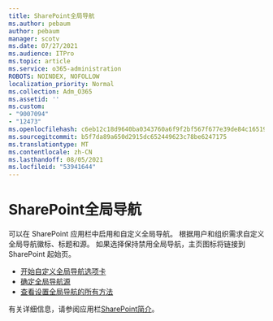 ```yaml
---
title: SharePoint全局导航
ms.author: pebaum
author: pebaum
manager: scotv
ms.date: 07/27/2021
ms.audience: ITPro
ms.topic: article
ms.service: o365-administration
ROBOTS: NOINDEX, NOFOLLOW
localization_priority: Normal
ms.collection: Adm_O365
ms.assetid: ''
ms.custom:
- "9007094"
- "12473"
ms.openlocfilehash: c6eb12c18d9640ba0343760a6f9f2bf567f677e39de84c16519327c2f24d4447
ms.sourcegitcommit: b5f7da89a650d2915dc652449623c78be6247175
ms.translationtype: MT
ms.contentlocale: zh-CN
ms.lasthandoff: 08/05/2021
ms.locfileid: "53941644"
---
```

# <a name="sharepoint-global-navigation"></a>SharePoint全局导航

可以在 SharePoint 应用栏中启用和自定义全局导航。 根据用户和组织需求自定义全局导航徽标、标题和源。 如果选择保持禁用全局导航，主页图标将链接到 SharePoint 起始页。

- [开始自定义全局导航选项卡](/SharePoint/sharepoint-app-bar?WT.mc_id=365AdminCSH_SupportCentral#get-started-customizing-the-global-navigation-tab)
- [确定全局导航源](/SharePoint/sharepoint-app-bar?WT.mc_id=365AdminCSH_SupportCentral#determine-the-global-navigation-source-depending-on-your-home-sites-configuration)
- [查看设置全局导航的所有方法](/SharePoint/sharepoint-app-bar?WT.mc_id=365AdminCSH_SupportCentral#see-all-the-different-ways-you-can-set-up-global-navigation)

有关详细信息，请参阅应用栏[SharePoint简介](/sharepoint/sharepoint-app-bar)。 

